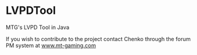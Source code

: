 LVPDTool
========

MTG's LVPD Tool in Java

If you wish to contribute to the project contact Chenko through the forum PM system at www.mt-gaming.com
